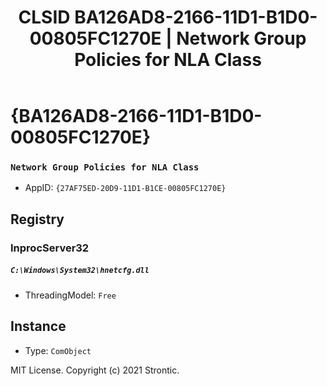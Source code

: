 ﻿---
title: "CLSID BA126AD8-2166-11D1-B1D0-00805FC1270E | Network Group Policies for NLA Class"
excerpt: What is COM-Object CLSID BA126AD8-2166-11D1-B1D0-00805FC1270E?
---

# {BA126AD8-2166-11D1-B1D0-00805FC1270E}

### `Network Group Policies for NLA Class`
* AppID: `{27AF75ED-20D9-11D1-B1CE-00805FC1270E}`

## Registry


### InprocServer32

##### `C:\Windows\System32\hnetcfg.dll`
* ThreadingModel: `Free`

## Instance

* Type: `ComObject`

MIT License. Copyright (c) 2021 Strontic.


